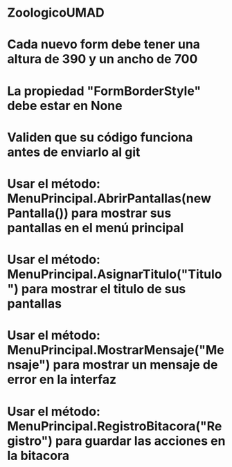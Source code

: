 # ZoologicoUMAD
# Cada nuevo form debe tener una altura de 390 y un ancho de 700
# La propiedad "FormBorderStyle" debe estar en None
# Validen que su código funciona antes de enviarlo al git
# Usar el método: MenuPrincipal.AbrirPantallas(new Pantalla()) para mostrar sus pantallas en el menú principal
# Usar el método: MenuPrincipal.AsignarTitulo("Titulo") para mostrar el titulo de sus pantallas
# Usar el método: MenuPrincipal.MostrarMensaje("Mensaje") para mostrar un mensaje de error en la interfaz
# Usar el método: MenuPrincipal.RegistroBitacora("Registro") para guardar las acciones en la bitacora
